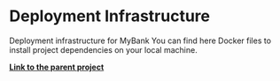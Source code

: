 # Deployment Infrastructure
Deployment infrastructure for MyBank
You can find here Docker files to install project dependencies on your local machine.

[**Link to the parent project**](https://github.com/nikopa96/mybank-api)
